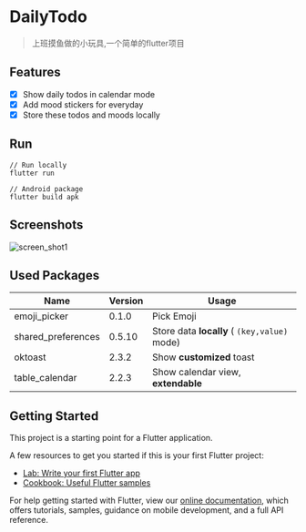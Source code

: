 # DailyTodo

> 上班摸鱼做的小玩具,一个简单的flutter项目

## Features
- [x] Show daily todos in calendar mode
- [x] Add mood stickers for everyday
- [x] Store these todos and moods locally

## Run
```
// Run locally
flutter run

// Android package 
flutter build apk
```

## Screenshots
![screen_shot1]()


## Used Packages
 Name | Version | Usage
 -|-|-
 emoji_picker | 0.1.0 | Pick Emoji
 shared_preferences | 0.5.10 | Store data **locally** ( `(key,value)` mode)
 oktoast | 2.3.2 | Show **customized** toast
 table_calendar | 2.2.3 | Show calendar view, **extendable**

## Getting Started

This project is a starting point for a Flutter application.

A few resources to get you started if this is your first Flutter project:

- [Lab: Write your first Flutter app](https://flutter.dev/docs/get-started/codelab)
- [Cookbook: Useful Flutter samples](https://flutter.dev/docs/cookbook)

For help getting started with Flutter, view our
[online documentation](https://flutter.dev/docs), which offers tutorials,
samples, guidance on mobile development, and a full API reference.
